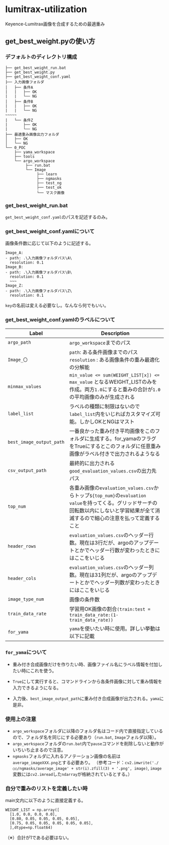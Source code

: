# lumitrax-utilization
Keyence-Lumitrax画像を合成するための最適重み

## get_best_weight.pyの使い方
### デフォルトのディレクトリ構成
```
├── get_best_weight_run.bat
├── get_best_weight.py
├── get_best_weight_conf.yaml
├── 入力画像フォルダ
│   ├── 条件A
|   |   ├── OK
|   |   └── NG
│   ├── 条件B
|   |   ├── OK
|   |   └── NG
~~~~~
|   └── 条件Z
|       ├── OK
|       └── NG
├── 最適重み画像出力フォルダ
│   ├── OK
│   └── NG
└── 0_POC
    ├── yama_workspace
    ├── tools
    └── argo_workspace
         ├── run.bat
         └── Image
              ├── learn
              ├── ngmasks
              ├── test_ng
              ├── test_ok
              └── マスク画像
```
### get_best_weight_run.bat
`get_best_weight_conf.yaml`のパスを記述するのみ。

### get_best_weight_conf.yamlについて
画像条件数に応じて以下のように記述する。
```
Image_A: 
- path: .\入力画像フォルダパス\A\
  resolution: 0.1
Image_B: 
- path: .\入力画像フォルダパス\B\
  resolution: 0.1
  ~~~
Image_Z: 
- path: .\入力画像フォルダパス\Z\
  resolution: 0.1
```
`key`の名前は変える必要なし。なんなら何でもいい。

### get_best_weight_conf.yamlのラベルについて

| Label | Description |
| --- | --- |
| `argo_path` | `argo_workspace`までのパス |
| `Image_〇` | `path`: ある条件画像までのパス<br>`resolution` : ある画像条件の重み最適化の分解能 |
| `minmax_values` | `min_value <= sum(WEIGHT_LIST[x]) <= max_value` となるWEIGHT_LISTのみを作成。両方`1.0`にすると重みの合計が`1.0`の平均画像のみが生成される |
| `label_list` | ラベルの種類に制限はないので`label_list`内をいじればカスタマイズ可能。しかしOKとNGはマスト |
| `best_image_output_path` | 一番良かった重み付き平均画像をこのフォルダに生成する。for_yamaのフラグをTrueにするとこのフォルダに任意重み画像がラベル付きで出力されるようなる |
| `csv_output_path` | 最終的に出力される`good_evaluation_values.csv`の出力先パス |
| `top_num` | 各重み画像の`evaluation_values.csv`からトップ`${top_num}`の`evaluation value`を持ってくる。グリッドサーチの回転数以内にしないと学習結果が全て消滅するので細心の注意を払って定義すること |
| `header_rows` | `evaluation_values.csv`のヘッダー行数。現在は3行だが、argoのアップデートとかでヘッダー行数が変わったときにはここをいじる|
| `header_cols` | `evaluation_values.csv`のヘッダー列数。現在は31列だが、argoのアップデートとかでヘッダー列数が変わったときにはここをいじる|
| `image_type_num` | 画像の条件数 |
| `train_data_rate` | 学習用OK画像の割合`(train:test = train_data_rate:(1-train_data_rate))` |
| `for_yama` | `yama`を使いたい時に使用。詳しい挙動は以下に記載 |


### `for_yama`について
* 重み付き合成画像だけを作りたい時、画像ファイル名にラベル情報を付加したい時にこれを使う。

* `True`にして実行すると、コマンドラインから各条件画像に対して重み情報を入力できるようになる。

* 入力後、`best_image_output_path`に重み付き合成画像が出力される。`yama`に是非。

### 使用上の注意
* `argo_workspace`フォルダに以降のフォルダ名はコード内で直接指定しているので、フォルダ名を同じにする必要あり（`run.bat`, `Image`フォルダ以降）。
* `argo_workspace`フォルダの`run.bat`内で`pause`コマンドを削除しないと動作がいちいち止まるので注意。
* `ngmasks`フォルダに入れるアノテーション画像の名前は`average_imageXXX.png`とする必要あり。
（参考コード：`cv2.imwrite('./○○/ngmasks/average_image' + str(i).zfill(3) + '.png', image)`, `image`変数には`cv2.imread`した`ndarray`が格納されているとする。）

### 自分で重みのリストを定義したい時

main文内に以下のように直接定義する。
```
WEIGHT_LIST = np.array([
  [1.0, 0.0, 0.0, 0.0],
  [0.80, 0.05, 0.05, 0.05, 0.05],
  [0.75, 0.05, 0.05, 0.05, 0.05, 0.05],
  ],dtype=np.float64)
```
（※）合計が1である必要はない。
